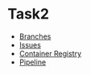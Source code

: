 # Task2
- [Branches](https://github.com/onderhamamcioglu/Task2/branches)
- [Issues](https://github.com/onderhamamcioglu/Task2/issues?q=)
- [Container Registry](https://ghcr.io/onderhamamcioglu/task2)
- [Pipeline]()

